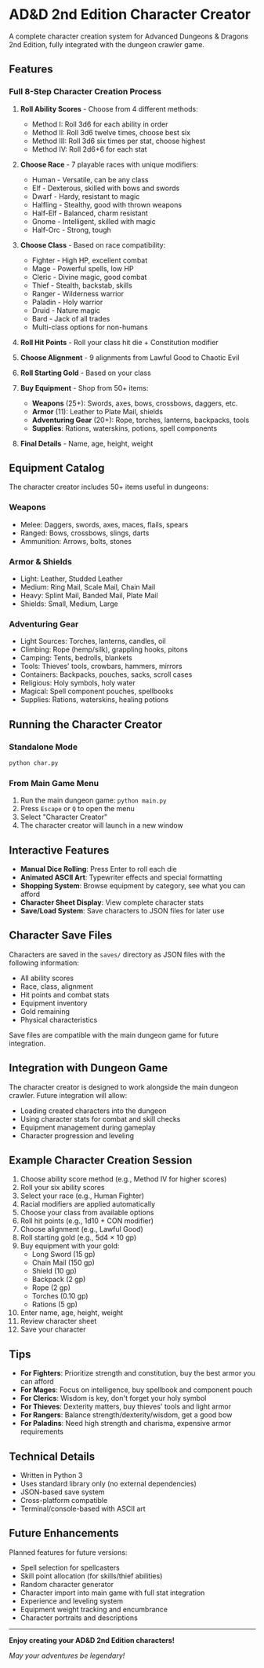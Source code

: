 # AD&D 2nd Edition Character Creator

A complete character creation system for Advanced Dungeons & Dragons 2nd Edition, fully integrated with the dungeon crawler game.

## Features

### Full 8-Step Character Creation Process

1. **Roll Ability Scores** - Choose from 4 different methods:
   - Method I: Roll 3d6 for each ability in order
   - Method II: Roll 3d6 twelve times, choose best six
   - Method III: Roll 3d6 six times per stat, choose highest
   - Method IV: Roll 2d6+6 for each stat

2. **Choose Race** - 7 playable races with unique modifiers:
   - Human - Versatile, can be any class
   - Elf - Dexterous, skilled with bows and swords
   - Dwarf - Hardy, resistant to magic
   - Halfling - Stealthy, good with thrown weapons
   - Half-Elf - Balanced, charm resistant
   - Gnome - Intelligent, skilled with magic
   - Half-Orc - Strong, tough

3. **Choose Class** - Based on race compatibility:
   - Fighter - High HP, excellent combat
   - Mage - Powerful spells, low HP
   - Cleric - Divine magic, good combat
   - Thief - Stealth, backstab, skills
   - Ranger - Wilderness warrior
   - Paladin - Holy warrior
   - Druid - Nature magic
   - Bard - Jack of all trades
   - Multi-class options for non-humans

4. **Roll Hit Points** - Roll your class hit die + Constitution modifier

5. **Choose Alignment** - 9 alignments from Lawful Good to Chaotic Evil

6. **Roll Starting Gold** - Based on your class

7. **Buy Equipment** - Shop from 50+ items:
   - **Weapons** (25+): Swords, axes, bows, crossbows, daggers, etc.
   - **Armor** (11): Leather to Plate Mail, shields
   - **Adventuring Gear** (20+): Rope, torches, lanterns, backpacks, tools
   - **Supplies**: Rations, waterskins, potions, spell components
   
8. **Final Details** - Name, age, height, weight

## Equipment Catalog

The character creator includes 50+ items useful in dungeons:

### Weapons
- Melee: Daggers, swords, axes, maces, flails, spears
- Ranged: Bows, crossbows, slings, darts
- Ammunition: Arrows, bolts, stones

### Armor & Shields
- Light: Leather, Studded Leather
- Medium: Ring Mail, Scale Mail, Chain Mail
- Heavy: Splint Mail, Banded Mail, Plate Mail
- Shields: Small, Medium, Large

### Adventuring Gear
- Light Sources: Torches, lanterns, candles, oil
- Climbing: Rope (hemp/silk), grappling hooks, pitons
- Camping: Tents, bedrolls, blankets
- Tools: Thieves' tools, crowbars, hammers, mirrors
- Containers: Backpacks, pouches, sacks, scroll cases
- Religious: Holy symbols, holy water
- Magical: Spell component pouches, spellbooks
- Supplies: Rations, waterskins, healing potions

## Running the Character Creator

### Standalone Mode
```bash
python char.py
```

### From Main Game Menu
1. Run the main dungeon game: `python main.py`
2. Press `Escape` or `Q` to open the menu
3. Select "Character Creator"
4. The character creator will launch in a new window

## Interactive Features

- **Manual Dice Rolling**: Press Enter to roll each die
- **Animated ASCII Art**: Typewriter effects and special formatting
- **Shopping System**: Browse equipment by category, see what you can afford
- **Character Sheet Display**: View complete character stats
- **Save/Load System**: Save characters to JSON files for later use

## Character Save Files

Characters are saved in the `saves/` directory as JSON files with the following information:
- All ability scores
- Race, class, alignment
- Hit points and combat stats
- Equipment inventory
- Gold remaining
- Physical characteristics

Save files are compatible with the main dungeon game for future integration.

## Integration with Dungeon Game

The character creator is designed to work alongside the main dungeon crawler. Future integration will allow:
- Loading created characters into the dungeon
- Using character stats for combat and skill checks
- Equipment management during gameplay
- Character progression and leveling

## Example Character Creation Session

1. Choose ability score method (e.g., Method IV for higher scores)
2. Roll your six ability scores
3. Select your race (e.g., Human Fighter)
4. Racial modifiers are applied automatically
5. Choose your class from available options
6. Roll hit points (e.g., 1d10 + CON modifier)
7. Choose alignment (e.g., Lawful Good)
8. Roll starting gold (e.g., 5d4 × 10 gp)
9. Buy equipment with your gold:
   - Long Sword (15 gp)
   - Chain Mail (150 gp)
   - Shield (10 gp)
   - Backpack (2 gp)
   - Rope (2 gp)
   - Torches (0.10 gp)
   - Rations (5 gp)
10. Enter name, age, height, weight
11. Review character sheet
12. Save your character

## Tips

- **For Fighters**: Prioritize strength and constitution, buy the best armor you can afford
- **For Mages**: Focus on intelligence, buy spellbook and component pouch
- **For Clerics**: Wisdom is key, don't forget your holy symbol
- **For Thieves**: Dexterity matters, buy thieves' tools and light armor
- **For Rangers**: Balance strength/dexterity/wisdom, get a good bow
- **For Paladins**: Need high strength and charisma, expensive armor requirements

## Technical Details

- Written in Python 3
- Uses standard library only (no external dependencies)
- JSON-based save system
- Cross-platform compatible
- Terminal/console-based with ASCII art

## Future Enhancements

Planned features for future versions:
- Spell selection for spellcasters
- Skill point allocation (for skills/thief abilities)
- Random character generator
- Character import into main game with full stat integration
- Experience and leveling system
- Equipment weight tracking and encumbrance
- Character portraits and descriptions

---

**Enjoy creating your AD&D 2nd Edition characters!**

*May your adventures be legendary!*

